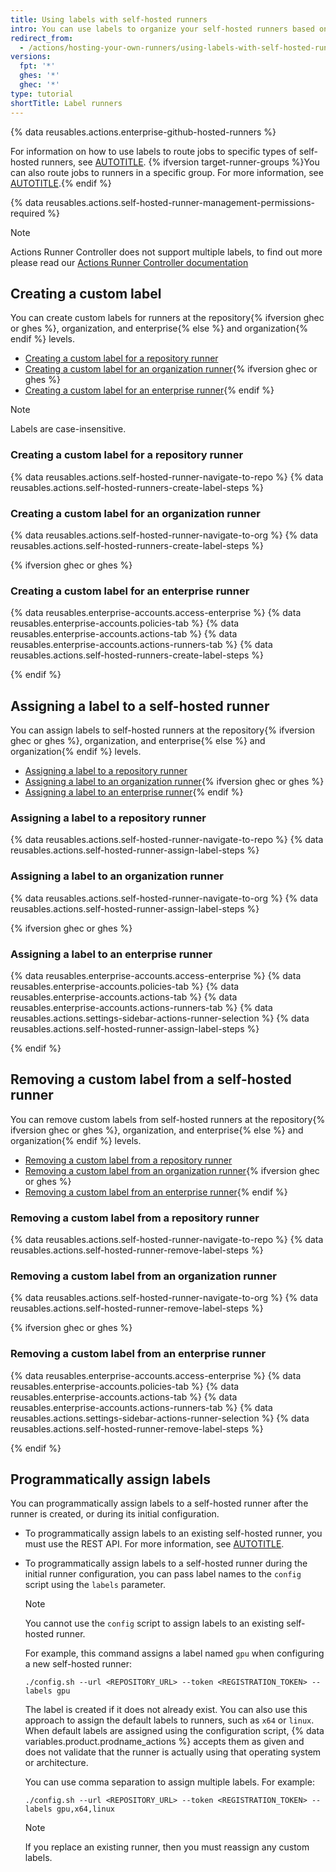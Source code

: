```yaml
---
title: Using labels with self-hosted runners
intro: You can use labels to organize your self-hosted runners based on their characteristics.
redirect_from:
  - /actions/hosting-your-own-runners/using-labels-with-self-hosted-runners
versions:
  fpt: '*'
  ghes: '*'
  ghec: '*'
type: tutorial
shortTitle: Label runners
---
```


{% data reusables.actions.enterprise-github-hosted-runners %}

For information on how to use labels to route jobs to specific types of self-hosted runners, see [AUTOTITLE](/actions/hosting-your-own-runners/managing-self-hosted-runners/using-self-hosted-runners-in-a-workflow). {% ifversion target-runner-groups %}You can also route jobs to runners in a specific group. For more information, see [AUTOTITLE](/actions/using-jobs/choosing-the-runner-for-a-job#targeting-runners-in-a-group).{% endif %}

{% data reusables.actions.self-hosted-runner-management-permissions-required %}

> [!NOTE]
> Actions Runner Controller does not support multiple labels, to find out more please read our [Actions Runner Controller documentation](/actions/hosting-your-own-runners/managing-self-hosted-runners-with-actions-runner-controller/about-actions-runner-controller#using-arc-runners-in-a-workflow)

## Creating a custom label

You can create custom labels for runners at the repository{% ifversion ghec or ghes %}, organization, and enterprise{% else %} and organization{% endif %} levels.

* [Creating a custom label for a repository runner](#creating-a-custom-label-for-a-repository-runner)
* [Creating a custom label for an organization runner](#creating-a-custom-label-for-an-organization-runner){% ifversion ghec or ghes %}
* [Creating a custom label for an enterprise runner](#creating-a-custom-label-for-an-enterprise-runner){% endif %}

> [!NOTE]
> Labels are case-insensitive.

### Creating a custom label for a repository runner

{% data reusables.actions.self-hosted-runner-navigate-to-repo %}
{% data reusables.actions.self-hosted-runners-create-label-steps %}

### Creating a custom label for an organization runner

{% data reusables.actions.self-hosted-runner-navigate-to-org %}
{% data reusables.actions.self-hosted-runners-create-label-steps %}

{% ifversion ghec or ghes %}

### Creating a custom label for an enterprise runner

{% data reusables.enterprise-accounts.access-enterprise %}
{% data reusables.enterprise-accounts.policies-tab %}
{% data reusables.enterprise-accounts.actions-tab %}
{% data reusables.enterprise-accounts.actions-runners-tab %}
{% data reusables.actions.self-hosted-runners-create-label-steps %}

{% endif %}

## Assigning a label to a self-hosted runner

You can assign labels to self-hosted runners at the repository{% ifversion ghec or ghes %}, organization, and enterprise{% else %} and organization{% endif %} levels.

* [Assigning a label to a repository runner](#assigning-a-label-to-a-repository-runner)
* [Assigning a label to an organization runner](#assigning-a-label-to-an-organization-runner){% ifversion ghec or ghes %}
* [Assigning a label to an enterprise runner](#assigning-a-label-to-an-enterprise-runner){% endif %}

### Assigning a label to a repository runner

{% data reusables.actions.self-hosted-runner-navigate-to-repo %}
{% data reusables.actions.self-hosted-runner-assign-label-steps %}

### Assigning a label to an organization runner

{% data reusables.actions.self-hosted-runner-navigate-to-org %}
{% data reusables.actions.self-hosted-runner-assign-label-steps %}

{% ifversion ghec or ghes %}

### Assigning a label to an enterprise runner

{% data reusables.enterprise-accounts.access-enterprise %}
{% data reusables.enterprise-accounts.policies-tab %}
{% data reusables.enterprise-accounts.actions-tab %}
{% data reusables.enterprise-accounts.actions-runners-tab %}
{% data reusables.actions.settings-sidebar-actions-runner-selection %}
{% data reusables.actions.self-hosted-runner-assign-label-steps %}

{% endif %}

## Removing a custom label from a self-hosted runner

You can remove custom labels from self-hosted runners at the repository{% ifversion ghec or ghes %}, organization, and enterprise{% else %} and organization{% endif %} levels.

* [Removing a custom label from a repository runner](#removing-a-custom-label-from-a-repository-runner)
* [Removing a custom label from an organization runner](#removing-a-custom-label-from-an-organization-runner){% ifversion ghec or ghes %}
* [Removing a custom label from an enterprise runner](#removing-a-custom-label-from-an-enterprise-runner){% endif %}

### Removing a custom label from a repository runner

{% data reusables.actions.self-hosted-runner-navigate-to-repo %}
{% data reusables.actions.self-hosted-runner-remove-label-steps %}

### Removing a custom label from an organization runner

{% data reusables.actions.self-hosted-runner-navigate-to-org %}
{% data reusables.actions.self-hosted-runner-remove-label-steps %}

{% ifversion ghec or ghes %}

### Removing a custom label from an enterprise runner

{% data reusables.enterprise-accounts.access-enterprise %}
{% data reusables.enterprise-accounts.policies-tab %}
{% data reusables.enterprise-accounts.actions-tab %}
{% data reusables.enterprise-accounts.actions-runners-tab %}
{% data reusables.actions.settings-sidebar-actions-runner-selection %}
{% data reusables.actions.self-hosted-runner-remove-label-steps %}

{% endif %}

## Programmatically assign labels

You can programmatically assign labels to a self-hosted runner after the runner is created, or during its initial configuration.

* To programmatically assign labels to an existing self-hosted runner, you must use the REST API. For more information, see [AUTOTITLE](/rest/actions/self-hosted-runners).
* To programmatically assign labels to a self-hosted runner during the initial runner configuration, you can pass label names to the `config` script using the `labels` parameter.

  > [!NOTE]
  > You cannot use the `config` script to assign labels to an existing self-hosted runner.

  For example, this command assigns a label named `gpu` when configuring a new self-hosted runner:

  ```shell
  ./config.sh --url <REPOSITORY_URL> --token <REGISTRATION_TOKEN> --labels gpu
  ```

  The label is created if it does not already exist. You can also use this approach to assign the default labels to runners, such as `x64` or `linux`. When default labels are assigned using the configuration script, {% data variables.product.prodname_actions %} accepts them as given and does not validate that the runner is actually using that operating system or architecture.

  You can use comma separation to assign multiple labels. For example:

  ```shell
  ./config.sh --url <REPOSITORY_URL> --token <REGISTRATION_TOKEN> --labels gpu,x64,linux
  ```

  > [!NOTE]
  > If you replace an existing runner, then you must reassign any custom labels.

